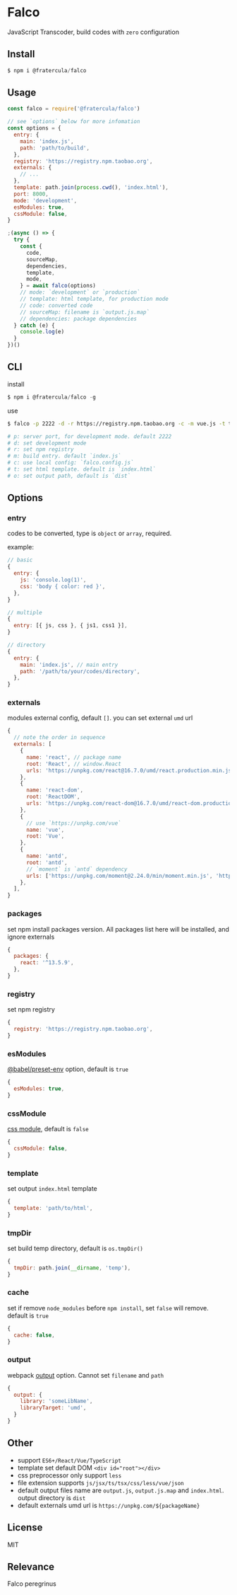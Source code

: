 # Falco

JavaScript Transcoder, build codes with `zero` configuration

## Install

```js
$ npm i @fratercula/falco
```

## Usage

```js
const falco = require('@fratercula/falco')

// see `options` below for more infomation
const options = {
  entry: {
    main: 'index.js',
    path: 'path/to/build',
  },
  registry: 'https://registry.npm.taobao.org',
  externals: {
    // ...
  },
  template: path.join(process.cwd(), 'index.html'),
  port: 8000,
  mode: 'development',
  esModules: true,
  cssModule: false,
}

;(async () => {
  try {
    const {
      code,
      sourceMap,
      dependencies,
      template,
      mode,
    } = await falco(options)
    // mode: `development` or `production`
    // template: html template, for production mode
    // code: converted code
    // sourceMap: filename is `output.js.map`
    // dependencies: package dependencies
  } catch (e) {
    console.log(e)
  }
})()
```

## CLI

install

```js
$ npm i @fratercula/falco -g
```

use

```bash
$ falco -p 2222 -d -r https://registry.npm.taobao.org -c -m vue.js -t template.html -o lib

# p: server port, for development mode. default 2222
# d: set development mode
# r: set npm registry
# m: build entry. default `index.js`
# c: use local config: `falco.config.js`
# t: set html template. default is `index.html`
# o: set output path, default is `dist`
```

## Options

### entry

codes to be converted, type is `object` or `array`, required.

example:

```js
// basic
{
  entry: {
    js: 'console.log(1)',
    css: 'body { color: red }',
  },
}

// multiple
{
  entry: [{ js, css }, { js1, css1 }],
}

// directory
{
  entry: {
    main: 'index.js', // main entry
    path: '/path/to/your/codes/directory',
  },
}
```

### externals

modules external config, default `[]`. you can set external `umd` url

```js
{
  // note the order in sequence
  externals: [
    {
      name: 'react', // package name
      root: 'React', // window.React
      urls: 'https://unpkg.com/react@16.7.0/umd/react.production.min.js', // umd url
    },
    {
      name: 'react-dom',
      root: 'ReactDOM',
      urls: 'https://unpkg.com/react-dom@16.7.0/umd/react-dom.production.min.js',
    },
    {
      // use `https://unpkg.com/vue`
      name: 'vue',
      root: 'Vue',
    },
    {
      name: 'antd',
      root: 'antd',
      // `moment` is `antd` dependency
      urls: ['https://unpkg.com/moment@2.24.0/min/moment.min.js', 'https://unpkg.com/antd@3.13.0/dist/antd-with-locales.min.js'],
    },
  ],
}
```

### packages

set npm install packages version. All packages list here will be installed, and ignore externals

```js
{
  packages: {
    react: '^13.5.9',
  },
}
```

### registry

set npm registry

```js
{
  registry: 'https://registry.npm.taobao.org',
}
```

### esModules

[@babel/preset-env](https://babeljs.io/docs/en/babel-preset-env#targetsesmodules) option, default is `true`

```js
{
  esModules: true,
}
```

### cssModule

[css module](https://github.com/css-modules/css-modules), default is `false`

```js
{
  cssModule: false,
}
```

### template

set output `index.html` template

```js
{
  template: 'path/to/html',
}
```

### tmpDir

set build temp directory, default is `os.tmpDir()`

```js
{
  tmpDir: path.join(__dirname, 'temp'),
}
```

### cache

set if remove `node_modules` before `npm install`, set `false` will remove. default is `true`

```js
{
  cache: false,
}
```

### output

webpack [output](https://webpack.js.org/configuration/output/) option. Cannot set `filename` and `path`

```js
{
  output: {
    library: 'someLibName',
    libraryTarget: 'umd',
  }
}
```

## Other

- support `ES6+/React/Vue/TypeScript`
- template set default DOM `<div id="root"></div>`
- css preprocessor only support `less`
- file extension supports `js/jsx/ts/tsx/css/less/vue/json`
- default output files name are `output.js`, `output.js.map` and `index.html`. output directory is `dist`
- default externals umd url is `https://unpkg.com/${packageName}`

## License

MIT

## Relevance

Falco peregrinus

